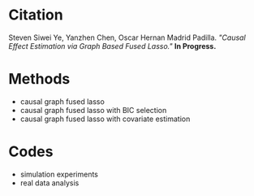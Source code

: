 # Citation
Steven Siwei Ye, Yanzhen Chen, Oscar Hernan Madrid Padilla. *"Causal Effect Estimation via Graph Based Fused Lasso."* **In Progress.**

# Methods
*  causal graph fused lasso 
*  causal graph fused lasso with BIC selection
*  causal graph fused lasso with covariate estimation

# Codes
*  simulation experiments 
*  real data analysis
